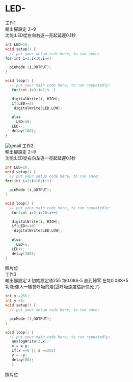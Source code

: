 # LED-
工作1</br>
輸出腳設定 2~9</br>
功能:LED從左向右逐一亮起延遲0.1秒
```C++
int LED=10;
void setup() {
  // put your setup code here, to run once:
for(int i=2;i<10;i++)

  pinMode (i,OUTPUT);
}

void loop() {
  // put your main code here, to run repeatedly:
   for(int i=9;i>1;i--)

   digitalWrite(i, HIGH);
   if(LED>=2)
    digitalWrite(LED,LOW);
   
   else
     LED=10;
   LED--;
   delay(100);
}
```
![gmail](https://github.com/UvularGecko2125/LED-/blob/master/DSC_0003.JPG)
工作2</br>
輸出腳設定 2~9</br>
功能:LED從右向左逐一亮起延遲0.1秒
```c++
int LED=10;
void setup() {
  // put your setup code here, to run once:
for(int i=2;i<10;i++)

  pinMode (i,OUTPUT);
}

void loop() {
  // put your main code here, to run repeatedly:
   for(int i=2;i<10;i++)

   digitalWrite(i, HIGH);
   if(LED<=10)
    digitalWrite(LED,LOW);
   
   else
     LED=1;
   LED++;
   delay(100);
}
```
照片位</br>
工作3</br>
輸出腳設定 3 初始設定值255 每0.08S-5 直到歸零 在每0.08S+5 </br>
功能:像人一樣會呼吸的燈(這呼吸速度估計快死了)
```c++
int x =255;
int y =5;
void setup() {
  // put your setup code here, to run once:

  pinMode (3,OUTPUT);
}

void loop() {
  // put your main code here, to run repeatedly:
   analogWrite(3,x);
   x = x-y;
   if(x ==0 || x ==255)
   y = -y;
   delay(80);
   }
```
照片位
